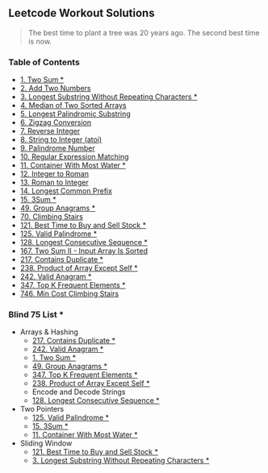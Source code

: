 ## Leetcode Workout Solutions

> The best time to plant a tree was 20 years ago. The second best time is now.

### Table of Contents

- [1. Two Sum *](solutions/1.%20Two%20Sum/)
- [2. Add Two Numbers](solutions/2.%20Add%20Two%20Numbers/)
- [3. Longest Substring Without Repeating Characters *](solutions/3.%20Longest%20Substring%20Without%20Repeating%20Characters/)
- [4. Median of Two Sorted Arrays](solutions/4.%20Median%20of%20Two%20Sorted%20Arrays/)
- [5. Longest Palindromic Substring](solutions/5.%20Longest%20Palindromic%20Substring/)
- [6. Zigzag Conversion](solutions/6.%20Zigzag%20Conversion/)
- [7. Reverse Integer](solutions/7.%20Reverse%20Integer/)
- [8. String to Integer (atoi)](solutions/8.%20String%20to%20Integer%20(atoi)/)
- [9. Palindrome Number](solutions/9.%20Palindrome%20Number/)
- [10. Regular Expression Matching](solutions/10.%20Regular%20Expression%20Matching/)
- [11. Container With Most Water *](solutions/11.%20Container%20With%20Most%20Water/)
- [12. Integer to Roman](solutions/12.%20Integer%20to%20Roman/)
- [13. Roman to Integer](solutions/13.%20Roman%20to%20Integer/)
- [14. Longest Common Prefix](solutions/14.%20Longest%20Common%20Prefix/)
- [15. 3Sum *](solutions/15.%203Sum/)
- [49. Group Anagrams *](solutions/49.%20Group%20Anagrams/)
- [70. Climbing Stairs](solutions/70.%20Climbing%20Stairs/)
- [121. Best Time to Buy and Sell Stock *](solutions/121.%20Best%20Time%20to%20Buy%20and%20Sell%20Stock/)
- [125. Valid Palindrome *](solutions/125.%20Valid%20Palindrome/)
- [128. Longest Consecutive Sequence *](solutions/128.%20Longest%20Consecutive%20Sequence/)
- [167. Two Sum II - Input Array Is Sorted](solutions/167.%20Two%20Sum%20II%20-%20Input%20Array%20Is%20Sorted/)
- [217. Contains Duplicate *](solutions/217.%20Contains%20Duplicate/)
- [238. Product of Array Except Self *](solutions/238.%20Product%20of%20Array%20Except%20Self/)
- [242. Valid Anagram *](solutions/242.%20Valid%20Anagram/)
- [347. Top K Frequent Elements *](solutions/347.%20Top%20K%20Frequent%20Elements/)
- [746. Min Cost Climbing Stairs](solutions/746.%20Min%20Cost%20Climbing%20Stairs/)


### Blind 75 List *

- Arrays & Hashing
  - [217. Contains Duplicate *](solutions/217.%20Contains%20Duplicate/)
  - [242. Valid Anagram *](solutions/242.%20Valid%20Anagram/)
  - [1. Two Sum *](solutions/1.%20Two%20Sum/)
  - [49. Group Anagrams *](solutions/49.%20Group%20Anagrams/)
  - [347. Top K Frequent Elements *](solutions/347.%20Top%20K%20Frequent%20Elements/)
  - [238. Product of Array Except Self *](solutions/238.%20Product%20of%20Array%20Except%20Self/)
  - Encode and Decode Strings
  - [128. Longest Consecutive Sequence *](solutions/128.%20Longest%20Consecutive%20Sequence/)
- Two Pointers
  - [125. Valid Palindrome *](solutions/125.%20Valid%20Palindrome/)
  - [15. 3Sum *](solutions/15.%203Sum/)
  - [11. Container With Most Water *](solutions/11.%20Container%20With%20Most%20Water/)
- Sliding Window
  - [121. Best Time to Buy and Sell Stock *](solutions/121.%20Best%20Time%20to%20Buy%20and%20Sell%20Stock/)
  - [3. Longest Substring Without Repeating Characters *](solutions/3.%20Longest%20Substring%20Without%20Repeating%20Characters/)



